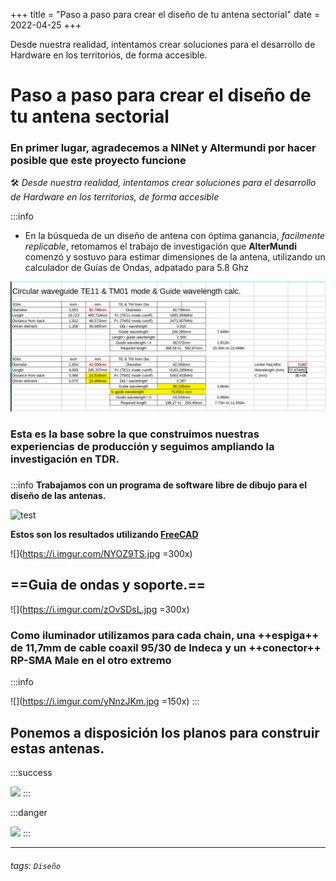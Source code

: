 +++
title = "Paso a paso para crear el diseño de tu antena sectorial"
date = 2022-04-25
+++

Desde nuestra realidad, intentamos crear soluciones para el desarrollo de Hardware en los territorios, de forma accesible.

<!-- more -->

# Paso a paso para crear el diseño de tu antena sectorial

### En primer lugar, agradecemos a **NlNet** y **Altermundi** por hacer posible que este proyecto funcione 

:hammer_and_wrench: *Desde nuestra realidad, intentamos crear soluciones para el desarrollo de Hardware en los territorios, de forma accesible* 

:::info

*  En la búsqueda de un diseño de antena con óptima ganancia, *facilmente replicable*, retomamos el trabajo de investigación que **AlterMundi** comenzó y sostuvo para estimar dimensiones de la antena, utilizando un calculador de Guías de Ondas, adpatado para 5.8 Ghz 



![hola](q1iutf3.png)



###  Esta es la base sobre la que construimos nuestras experiencias de producción y seguimos ampliando la investigación en  TDR. 
### 



:::info
**Trabajamos con un programa de software libre de dibujo para el diseño de las antenas.**

![test](https://i.imgur.com/94INyTn.png)

 **Estos son los resultados utilizando [FreeCAD](https://www.freecadweb.org/downloads.php?lang=es_ES)**
 
 

![](https://i.imgur.com/NYOZ9TS.jpg =300x)


## ==Guia de ondas y soporte.==


![](https://i.imgur.com/zOvSDsL.jpg =300x)




### Como **iluminador** utilizamos para cada chain, una ++espiga++ de 11,7mm de  cable coaxil 95/30 de Indeca y un ++conector++ RP-SMA Male en el otro extremo
:::info

![](https://i.imgur.com/yNnzJKm.jpg =150x)
:::



## Ponemos a disposición los planos para construir estas antenas.

:::success


![](https://i.imgur.com/478CJHB.png)
:::

:::danger


![](https://i.imgur.com/8rRItRQ.png)
:::



---



###### tags: `Diseño`
